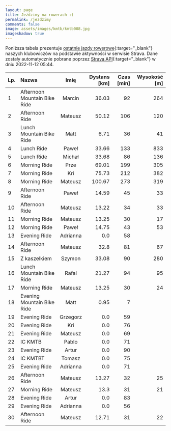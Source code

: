 ```yaml
---
layout: page
title: Jeździmy na rowerach :)
permalink: /jezdzimy
comments: false
image: assets/images/kmtb/kmtb008.jpg
imageshadow: true
---
```


Poniższa tabela prezentuje [ostatnie jazdy rowerowe](https://www.strava.com/clubs/336381){:target="_blank"} naszych klubowiczów na podstawie aktywności w serwisie Strava. Dane zostały automatycznie pobrane poprzez [Strava API](https://developers.strava.com/docs/reference/#api-Clubs-getClubActivitiesById){:target="_blank"} w dniu 2022-11-12 05:44.

Lp. | Nazwa | Imię | Dystans [km] | Czas [min] | Wysokość [m]
:--- | :--- | :---: | ---: | ---: | ---:
1|Afternoon Mountain Bike Ride|Marcin|36.03|92|264
2|Afternoon Ride|Mateusz|50.12|106|120
3|Lunch Mountain Bike Ride|Matt|6.71|36|41
4|Lunch Ride|Paweł|33.66|133|833
5|Lunch Ride|Michał|33.68|86|136
6|Morning Ride|Prze|69.01|199|305
7|Morning Ride|Kri|75.73|212|382
8|Morning Ride|Mateusz|100.67|273|319
9|Afternoon Ride|Paweł|14.59|45|33
10|Afternoon Ride|Mateusz|13.22|34|33
11|Morning Ride|Mateusz|13.25|30|17
12|Morning Ride|Paweł|14.75|43|53
13|Evening Ride|Adrianna|0.0|58|
14|Afternoon Ride|Mateusz|32.8|81|67
15|Z kaszelkiem|Szymon|33.08|90|280
16|Lunch Mountain Bike Ride|Rafal|21.27|94|95
17|Morning Ride|Mateusz|13.25|30|24
18|Evening Mountain Bike Ride|Matt|0.95|7|
19|Evening Ride|Grzegorz|0.0|59|
20|Evening Ride|Kri|0.0|76|
21|Evening Ride|Mateusz|0.0|69|
22|IC KMTB|Pablo|0.0|71|
23|Evening Ride|Artur|0.0|90|
24|IC KMTBT|Tomasz|0.0|75|
25|Evening Ride|Adrianna|0.0|71|
26|Afternoon Ride|Mateusz|13.27|32|25
27|Morning Ride|Mateusz|13.3|31|21
28|Evening Ride|Artur|0.0|83|
29|Evening Ride|Adrianna|0.0|56|
30|Afternoon Ride|Mateusz|12.71|31|22
